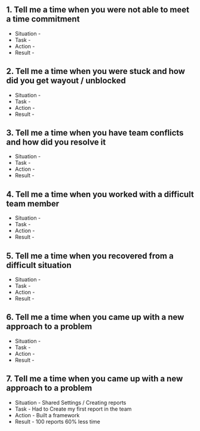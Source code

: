 <!-- Draft -->
## 1. Tell me a time when you were not able to meet a time commitment
  - Situation - 
  - Task - 
  - Action -
  - Result  -

## 2. Tell me a time when you were stuck and how did you get wayout / unblocked
  - Situation - 
  - Task - 
  - Action -
  - Result  -
    
## 3. Tell me a time when you have team conflicts and how did you resolve it 
  - Situation -
  - Task - 
  - Action -
  - Result -

## 4. Tell me a time when you worked with a difficult team member 
  - Situation -
  - Task - 
  - Action -
  - Result -

## 5. Tell me a time when you recovered from a difficult situation
  - Situation -
  - Task - 
  - Action -
  - Result -


## 6. Tell me a time when you came up with a new approach to a problem
  - Situation -
  - Task - 
  - Action -
  - Result -

## 7. Tell me a time when you came up with a new approach to a problem
  - Situation - Shared Settings / Creating reports 
  - Task - Had to Create my first report in the team
  - Action - Built a framework
  - Result - 100 reports 60% less time


